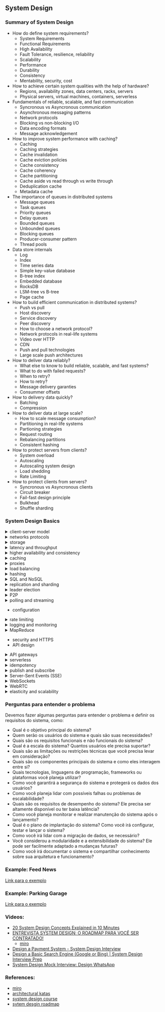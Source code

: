 ## System Design

### Summary of System Design

  - How do define system requirements? 
    - System Requirements
    - Functional Requirements
    - High Availability
    - Fault Tolerance, resilience, reliability
    - Scalability
    - Performance
    - Durability
    - Consistency
    - Mentability, security, cost
  - How to achieve certain system qualities with the help of hardware?
    - Regions, availability zones, data centers, racks, servers
    - Physical servers, virtual machines, containers, serverless
  - Fundamentals of reliable, scalable, and fast communication
    - Syncronous vs Asyncronous communication
    - Asynchronous messaging patterns
    - Network protocols
    - Blocking vs non-blocking I/O
    - Data encoding formats
    - Message acknowledgement
  - How to improve system performance with caching?
    - Caching 
    - Caching strategies
    - Cache invalidation
    - Cache eviction policies
    - Cache consistency
    - Cache coherency
    - Cache partitioning
    - Cache aside vs read through vs write through
    - Deduplication cache
    - Metadata cache
  - The importance of queues in distributed systems
    - Message queues
    - Task queues
    - Priority queues
    - Delay queues
    - Bounded queues
    - Unbounded queues
    - Blocking queues
    - Producer-consumer pattern
    - Thread pools
  - Data store internals
    - Log
    - Index
    - Time series data
    - Simple key-value database
    - B-tree index
    - Embedded database
    - RocksDB
    - LSM-tree vs B-tree
    - Page cache
  - How to build efficient communication in distributed systems?
    - Push vs pull
    - Host discovery
    - Service discovery
    - Peer discovery
    - How to choose a network protocol?
    - Network protocols in real-life systems
    - Video over HTTP
    - CDN
    - Push and pull technologies
    - Large scale push architectures
  - How to deliver data reliably?
    - What else to know to build reliable, scalable, and fast systems?
    - What to do with failed requests?
    - When to retry?
    - How to retry?
    - Message delivery garanties
    - Consummer offsets
  - How to delivery data quickly?
    - Batching
    - Compression
  - How to deliver data at large scale?
    - How to scale message consumption?
    - Partitioning in real-life systems
    - Partioning strategies
    - Request routing
    - Rebalancing partitions
    - Consistent hashing
  - How to protect servers from clients?
    - System overload
    - Autoscaling
    - Autoscaling system design
    - Load shedding
    - Rate Limiting
  - How to protect clients from servers?
    - Syncronous vs Asyncronous clients
    - Circuit breaker
    - Fail-fast design principle
    - Bulkhead
    - Shuffle sharding

### System Design Basics

<details>
  <summary>client-server model</summary>
  
  O modelo cliente-servidor é uma abordagem arquitetônica utilizada em sistemas de rede e aplicativos de computador, onde há uma divisão clara de papéis e responsabilidades entre os componentes chamados "cliente" e "servidor". Esse modelo permite que dispositivos ou programas se comuniquem e trabalhem juntos de maneira eficiente.

  Nesse modelo, o cliente é um dispositivo ou programa que solicita e utiliza os serviços fornecidos por outro dispositivo ou programa chamado servidor. O cliente inicia a comunicação enviando uma solicitação ao servidor, e o servidor responde a essa solicitação fornecendo os serviços ou recursos solicitados. Essa interação é baseada em um protocolo de comunicação, como HTTP (Hypertext Transfer Protocol) para aplicativos da web ou SMTP (Simple Mail Transfer Protocol) para envio de e-mails.
</details>

<details>
  <summary>networks protocols</summary>

  Os protocolos de rede são conjuntos de regras e procedimentos que governam a comunicação entre dispositivos em uma rede. Eles definem como os dispositivos trocam dados, estabelecem conexões, detectam erros, gerenciam endereçamento e realizam outras funções essenciais para a comunicação eficiente na rede. Aqui estão alguns dos protocolos de rede mais comuns:

  1. TCP/IP (Transmission Control Protocol/Internet Protocol): É o conjunto de protocolos mais amplamente utilizado na Internet. O TCP é responsável pelo controle de transmissão confiável dos dados, enquanto o IP é responsável pelo endereçamento e roteamento dos pacotes na rede.

  2. HTTP (Hypertext Transfer Protocol): É um protocolo usado para transferir recursos, como páginas da web, na World Wide Web. Ele permite a comunicação entre clientes e servidores web.

  3. HTTPS (Hypertext Transfer Protocol Secure): É uma extensão do HTTP que adiciona uma camada de segurança usando criptografia. É amplamente usado para acessar sites seguros, como serviços bancários online e compras.

  4. FTP (File Transfer Protocol): É um protocolo usado para transferir arquivos entre um cliente e um servidor em uma rede. Ele permite fazer upload, download e gerenciar arquivos em servidores remotos.

  5. SMTP (Simple Mail Transfer Protocol): É usado para enviar e-mails entre servidores de e-mail. É responsável pela transferência confiável de mensagens de e-mail pela Internet.

  6. POP3 (Post Office Protocol version 3): É um protocolo usado pelos clientes de e-mail para recuperar mensagens de um servidor de e-mail remoto. Ele permite que os usuários façam o download de e-mails para seus dispositivos.

  7. IMAP (Internet Message Access Protocol): É outro protocolo de e-mail que permite que os clientes acessem e gerenciem mensagens de e-mail armazenadas em um servidor remoto. Ao contrário do POP3, o IMAP permite que os usuários visualizem e organizem as mensagens no servidor sem precisar fazer o download delas.

  Esses são apenas alguns exemplos de protocolos de rede. Existem muitos outros protocolos que desempenham funções específicas em diferentes camadas do modelo OSI (Open Systems Interconnection) ou do modelo TCP/IP. Cada protocolo tem seu propósito e características específicas, e sua seleção depende das necessidades e requisitos da rede ou aplicativo em questão.
</details>

<details>
  <summary>storage</summary>

  O armazenamento refere-se ao processo de retenção e organização de dados, informações e arquivos em dispositivos físicos ou sistemas de armazenamento digital. É essencial para preservar e acessar dados de maneira confiável e eficiente. Existem várias formas de armazenamento, incluindo:

  1. Armazenamento local: Envolve o uso de dispositivos de armazenamento físico conectados diretamente a um computador ou servidor. Exemplos comuns incluem discos rígidos (HDDs), unidades de estado sólido (SSDs), unidades de fita e unidades ópticas (como CDs e DVDs). O armazenamento local é rápido e oferece acesso direto aos dados, mas está limitado pela capacidade física do dispositivo.

  2. Armazenamento em rede: Refere-se ao uso de dispositivos de armazenamento conectados a uma rede, como servidores de arquivos ou sistemas de armazenamento em rede (NAS - Network Attached Storage). Isso permite que vários dispositivos acessem e compartilhem os dados armazenados centralmente. É útil para compartilhar arquivos e recursos em ambientes de rede, mas também pode exigir configuração e gerenciamento adicionais.

  3. Armazenamento em nuvem: É um modelo de armazenamento baseado na Internet, onde os dados são armazenados em servidores remotos e acessados por meio da Internet. Provedores de serviços em nuvem, como Amazon Web Services (AWS), Google Cloud Platform (GCP) e Microsoft Azure, oferecem espaço de armazenamento virtualmente ilimitado, permitindo armazenar e acessar dados de qualquer lugar com conexão à Internet. O armazenamento em nuvem é escalável, flexível e geralmente oferece recursos adicionais, como backup automático e compartilhamento de arquivos.

  5. Armazenamento em memória flash: É uma tecnologia de armazenamento digital não volátil que usa chips de memória flash para armazenar dados. É amplamente usado em dispositivos como unidades USB, cartões de memória, SSDs e dispositivos móveis. A memória flash é rápida, resistente a choques e consome menos energia em comparação com as unidades de disco rígido tradicionais.

  Além disso, existem outras formas de armazenamento, como armazenamento em banco de dados, armazenamento em cache e armazenamento em memória RAM, que são otimizados para diferentes tipos de dados e aplicações específicas.

  A escolha do tipo de armazenamento depende dos requisitos individuais, como capacidade, velocidade, confiabilidade, segurança e custo. Frequentemente, uma combinação de diferentes tecnologias de armazenamento é usada para atender às necessidades específicas de um sistema ou organização.
</details>

<details>
  <summary>latency and throughput</summary>

  Latência e taxa de transferência (throughput) são dois conceitos importantes relacionados ao desempenho e eficiência de sistemas de comunicação e armazenamento de dados. Ambos têm um impacto significativo na experiência do usuário e na capacidade de processamento dos sistemas. Vamos entender melhor cada um deles:

  1. Latência: A latência é o tempo decorrido entre o envio de uma solicitação de dados e o recebimento da resposta. É uma medida do atraso que ocorre durante a transmissão ou processamento de informações. A latência é influenciada por vários fatores, como a distância física entre os dispositivos, a velocidade do meio de comunicação utilizado (por exemplo, cabos de fibra ótica ou conexões sem fio), o tempo de processamento necessário nos dispositivos envolvidos e a eficiência dos protocolos de comunicação utilizados. Uma latência menor é desejável, pois implica em tempos de resposta mais rápidos e maior agilidade nos sistemas.

  2. Taxa de transferência (Throughput): A taxa de transferência é a quantidade de dados que pode ser transmitida em um determinado período de tempo. É uma medida da capacidade de processamento ou da largura de banda de um sistema. A taxa de transferência é influenciada por vários fatores, como a largura de banda da rede, a capacidade de processamento dos dispositivos envolvidos, o tipo de meio de comunicação utilizado e a eficiência dos protocolos de comunicação. Uma taxa de transferência mais alta é desejável, pois indica uma maior capacidade de processamento e transmissão de dados.

  É importante observar que a latência e a taxa de transferência são conceitos distintos, embora estejam relacionados. Uma alta taxa de transferência pode ajudar a reduzir o tempo total necessário para transmitir uma grande quantidade de dados, enquanto uma baixa latência pode melhorar a responsividade de uma aplicação ou sistema em tempo real. Ambos os aspectos são relevantes em diferentes contextos e precisam ser considerados ao projetar e avaliar sistemas de comunicação e armazenamento de dados, dependendo dos requisitos específicos e das necessidades do uso pretendido.

</details>

<details>
  <summary>higher availability and consistency</summary>

  Alta disponibilidade e consistência são dois conceitos fundamentais em sistemas distribuídos e serviços online. Ambos visam garantir a confiabilidade e a qualidade dos sistemas em diferentes aspectos. Vamos entender melhor cada um deles:

  1. Alta disponibilidade: A alta disponibilidade refere-se à capacidade de um sistema ou serviço estar continuamente disponível e acessível aos usuários, com um tempo de inatividade mínimo. Isso implica que o sistema esteja funcionando corretamente e que os usuários possam acessá-lo sempre que precisarem. Para alcançar alta disponibilidade, são implementadas medidas como redundância de hardware e software, replicação de dados, balanceamento de carga, sistemas de recuperação de falhas e tolerância a falhas. Essas estratégias garantem que, mesmo se ocorrerem falhas em componentes individuais, o sistema continue operacional e os serviços permaneçam disponíveis para os usuários.

  2. Consistência: A consistência refere-se à propriedade de um sistema de garantir que todos os seus nós ou componentes tenham uma visão coerente e atualizada dos dados. Em sistemas distribuídos, onde várias cópias dos dados são mantidas em diferentes nós, garantir a consistência dos dados é um desafio. A consistência pode ser alcançada através de técnicas de sincronização e controle de concorrência, onde as operações de escrita e leitura são coordenadas para evitar leituras desatualizadas ou inconsistências nos dados. Diferentes modelos de consistência, como consistência forte ou consistência eventual, são adotados com base nos requisitos específicos do sistema e das aplicações.

  É importante destacar que há um trade-off entre alta disponibilidade e consistência. Em muitos casos, manter alta disponibilidade pode resultar em algum grau de inconsistência temporária nos dados, enquanto garantir uma consistência estrita pode levar a períodos de inatividade para sincronização e atualização dos dados. A escolha entre alta disponibilidade e consistência depende dos requisitos e das necessidades do sistema ou serviço em questão. Alguns sistemas podem priorizar a alta disponibilidade em cenários onde a disponibilidade contínua é crítica, enquanto outros podem priorizar a consistência em cenários onde a precisão dos dados é fundamental.
</details>

<details>
  <summary>caching</summary>

  Caching (ou cache) é uma técnica amplamente utilizada em sistemas de computação para melhorar o desempenho e a eficiência ao armazenar dados temporariamente em um local mais rápido e de acesso mais rápido do que a fonte original. O cache é uma memória auxiliar que armazena cópias de dados frequentemente acessados para fornecer acesso rápido a esses dados, reduzindo a necessidade de acessar a fonte original, que pode ser mais lenta.

  Quando um sistema faz uma solicitação por determinados dados, a primeira instância é verificar se esses dados estão disponíveis no cache. Se os dados estiverem no cache, eles são acessados diretamente, evitando a necessidade de recuperá-los da fonte original. Isso resulta em tempos de acesso mais rápidos e uma melhoria geral no desempenho.

  O cache é usado em vários níveis e em diferentes componentes de sistemas de computação. Alguns exemplos comuns incluem:

  1. Cache de hardware: Processadores modernos possuem caches embutidos em diferentes níveis (L1, L2, L3) para armazenar cópias de dados e instruções frequentemente utilizados. Esses caches são projetados para minimizar a latência de acesso à memória principal e acelerar a execução de instruções.

  2. Cache de software: Aplicativos e sistemas operacionais também podem utilizar caches em nível de software para armazenar dados frequentemente acessados. Isso pode incluir o cache de páginas da web em navegadores, cache de banco de dados, cache de arquivos em sistemas de arquivos, entre outros.

  3. Cache de rede: Em redes de computadores, os caches são usados para armazenar cópias de páginas da web, objetos de mídia, arquivos e outros dados frequentemente acessados. Isso é especialmente útil em servidores proxy, servidores de conteúdo em CDN (Content Delivery Network) e outros dispositivos de rede, que podem fornecer respostas mais rápidas aos clientes ao acessar dados armazenados em cache localmente.

  4. Cache de aplicativo: Aplicativos podem implementar caches para armazenar resultados de cálculos computacionalmente intensivos, resultados de consultas de banco de dados ou qualquer dado que possa ser reutilizado posteriormente. Esses caches ajudam a evitar o processamento repetido e a acelerar a resposta do aplicativo.

  Ao implementar caches, é necessário considerar estratégias de gerenciamento, como a substituição de dados no cache (políticas de substituição) e a atualização dos dados em cache para refletir mudanças na fonte original (invalidação ou expiração). O tamanho do cache também precisa ser considerado para equilibrar o espaço de armazenamento disponível e o benefício do cache.

  O caching é uma técnica poderosa para melhorar o desempenho, reduzir a carga em sistemas e otimizar a experiência do usuário, tornando o acesso a dados frequentes mais rápido e eficiente.
</details>

<details>
  <summary>proxies</summary>

  Proxies (ou servidores proxy) são intermediários entre os clientes e os servidores de destino em uma rede. Eles atuam como uma camada intermediária que recebe as solicitações dos clientes e encaminha essas solicitações aos servidores de destino, agindo em nome dos clientes. Os proxies podem desempenhar várias funções e oferecer diferentes benefícios. Vamos explorar algumas delas:

  1. Anonimato e privacidade: Um proxy pode ocultar o endereço IP do cliente, substituindo-o pelo seu próprio endereço IP. Isso proporciona anonimato e privacidade ao navegar na Internet, pois os servidores de destino não têm conhecimento direto do endereço IP do cliente original.

  2. Cache e aceleração de conteúdo: Os proxies podem armazenar em cache as respostas de servidores de destino para solicitações comuns. Quando um cliente faz uma solicitação semelhante, o proxy pode fornecer a resposta armazenada em cache em vez de encaminhar a solicitação ao servidor de destino novamente. Isso reduz o tempo de resposta e economiza largura de banda.

  3. Filtragem de conteúdo: Proxies podem ser usados para filtrar e bloquear certos tipos de conteúdo indesejado, como sites maliciosos, spam, anúncios ou conteúdo inapropriado. Isso é útil em ambientes corporativos ou em redes públicas para proteger os usuários contra ameaças e garantir o cumprimento de políticas de uso aceitável.

  4. Balanceamento de carga: Proxies também podem ser usados para distribuir o tráfego de entrada entre vários servidores de destino, distribuindo a carga de trabalho de forma mais equilibrada. Isso melhora o desempenho e a disponibilidade, evitando sobrecarga de servidores individuais.

  5. Controle de acesso: Os proxies podem ser configurados para controlar o acesso a recursos específicos, permitindo ou negando solicitações com base em regras de segurança ou políticas de acesso. Isso ajuda a reforçar a segurança da rede e proteger os recursos contra acessos não autorizados.

  Existem diferentes tipos de proxies, como proxies HTTP, proxies SOCKS, proxies reversos e proxies transparentes, cada um com suas características específicas e casos de uso. Os proxies podem ser implementados em hardware dedicado ou como software em sistemas ou dispositivos específicos.

  É importante mencionar que o uso de proxies também pode apresentar desvantagens, como a possível introdução de um ponto único de falha, impacto na latência das comunicações devido à introdução de um nó intermediário e a necessidade de configurar corretamente as políticas e regras de proxy para evitar problemas de acesso ou desempenho.

  Em resumo, os proxies desempenham um papel importante na rede, fornecendo funcionalidades adicionais, como anonimato, cache, filtragem, balanceamento de carga e controle de acesso. Eles são ferramentas versáteis que podem melhorar a segurança, desempenho e eficiência da comunicação entre clientes e servidores em uma rede.
</details>

<details>
  <summary>load balancing</summary>

  Load balancing é o processo de distribuir eficientemente o tráfego de rede de entrada em um grupo de servidores de back-end, também conhecido como um pool ou farm de servidores¹. Isso é feito para garantir que nenhum servidor fique sobrecarregado, o que poderia prejudicar o desempenho. Se um único servidor falhar, o balanceador de carga redireciona o tráfego para os servidores restantes que estão online. Quando um novo servidor é adicionado ao grupo de servidores, o balanceador de carga automaticamente começa a enviar solicitações para ele.

  Existem diferentes algoritmos de balanceamento de carga que fornecem diferentes benefícios; a escolha do método de balanceamento de carga depende das suas necessidades. Alguns exemplos incluem Round Robin, Least Connections, Least Time, Hash e IP Hash.

  O balanceamento de carga é importante porque ajuda a reduzir o tempo de inatividade, aumentar a escalabilidade e a redundância, fornecer flexibilidade e melhorar a eficiência. É comumente usado em sites com alto tráfego, servidores DNS, bancos de dados e sites FTP. Isso garante que as solicitações do usuário sejam processadas rapidamente e com precisão².
</details>

<details>
  <summary>hashing</summary>

  - Hashing é um processo utilizado para mapear dados de tamanho variável para um valor fixo, geralmente uma sequência de caracteres de tamanho fixo. O resultado desse processo é chamado de "hash" ou "valor de hash". O objetivo do hashing é gerar um resumo único e representativo dos dados de entrada, de forma eficiente e determinística.

  - Principais características e usos do hashing:

  1. Unicidade: Um bom algoritmo de hash deve minimizar a probabilidade de colisões, ou seja, de gerar o mesmo valor de hash para diferentes conjuntos de dados. Embora seja possível que dois conjuntos de dados diferentes gerem o mesmo valor de hash (colisão), algoritmos de hash comumente utilizados possuem uma baixa taxa de colisões.

  2. Integridade: O valor de hash é usado para verificar se os dados foram alterados ou corrompidos. Qualquer modificação nos dados de entrada resultará em um valor de hash completamente diferente. Isso torna o hashing útil para detectar alterações acidentais ou maliciosas nos dados.

  3. Eficiência: Algoritmos de hash são projetados para serem rápidos e eficientes, permitindo o processamento rápido dos dados e o cálculo do valor de hash. Mesmo para grandes volumes de dados, o tempo necessário para calcular o valor de hash é geralmente muito pequeno.

  4. Criptografia: Algoritmos de hash criptográficos, como SHA-256 (Secure Hash Algorithm 256 bits), são usados para garantir a segurança e a confidencialidade dos dados. Esses algoritmos são amplamente utilizados em aplicações como autenticação de senhas, assinatura digital e verificação de integridade de arquivos.

  5. Indexação e pesquisa: O hashing também é usado em estruturas de dados como tabelas de dispersão (hash tables), que permitem uma pesquisa eficiente de elementos com base em suas chaves. Os valores de hash são usados para mapear as chaves para posições de armazenamento, acelerando o processo de busca.

  - Alguns exemplos de algoritmos de hashing amplamente utilizados são MD5 (Message Digest Algorithm 5), SHA-1 (Secure Hash Algorithm 1), SHA-256, SHA-3 e HMAC (Hash-based Message Authentication Code). Cada um desses algoritmos tem suas próprias características e níveis de segurança, sendo selecionados de acordo com as necessidades específicas de cada aplicação.

  - É importante notar que, embora os algoritmos de hash sejam úteis em várias aplicações, eles não são reversíveis. Isso significa que, uma vez que os dados são convertidos em um valor de hash, não é possível recuperar os dados originais a partir do valor de hash. Portanto, os algoritmos de hash são usados principalmente para verificação, resumo e pesquisa eficiente, mas não para fins de criptografia ou armazenamento seguro de dados.
</details>

<details>
  <summary>SQL and NoSQL</summary>

  - SQL (Structured Query Language) e NoSQL (Not Only SQL) são dois tipos diferentes de bancos de dados, cada um com suas características, modelos de armazenamento e casos de uso distintos. Vamos entender melhor cada um deles:

  - SQL:
    - SQL é uma linguagem de consulta estruturada amplamente utilizada para gerenciar bancos de dados relacionais. Os bancos de dados SQL são baseados no modelo relacional, que organiza os dados em tabelas com linhas e colunas. Alguns exemplos de bancos de dados SQL populares são MySQL, PostgreSQL, Oracle, SQL Server e SQLite.

    - Características do SQL:

      - Esquema rígido: Os bancos de dados SQL têm um esquema rígido, o que significa que a estrutura das tabelas, os tipos de dados e as relações entre elas são definidos antecipadamente. Qualquer alteração na estrutura requer modificações no esquema.

      - ACID: Os bancos de dados SQL seguem as propriedades ACID (Atomicidade, Consistência, Isolamento e Durabilidade) para garantir a integridade e a consistência dos dados. Isso significa que as transações são tratadas de forma segura e confiável.

      - Consultas poderosas: Com a linguagem SQL, é possível realizar consultas complexas e avançadas para recuperar, manipular e combinar dados de várias tabelas. As consultas SQL oferecem recursos como junções, agregações, ordenações e filtragens.

      - Escalabilidade vertical: Os bancos de dados SQL tendem a escalar verticalmente, o que significa aumentar a capacidade de hardware de uma única máquina para lidar com mais carga. Isso geralmente envolve o upgrade do hardware existente.

  - NoSQL:
    - NoSQL é uma categoria de bancos de dados que oferece uma alternativa ao modelo relacional tradicional. Ao contrário dos bancos de dados SQL, os bancos de dados NoSQL não seguem um esquema fixo e oferecem modelos de armazenamento flexíveis. Eles são projetados para atender a requisitos específicos de escalabilidade, desempenho e flexibilidade. Alguns exemplos de bancos de dados NoSQL são MongoDB, Cassandra, Redis e Couchbase.

    - Características do NoSQL:

      - Esquema flexível: Os bancos de dados NoSQL permitem a adição de novos campos ou estruturas sem a necessidade de modificar um esquema rígido. Isso oferece flexibilidade para trabalhar com dados não estruturados ou semiestruturados.

      - Escalabilidade horizontal: Os bancos de dados NoSQL são projetados para escalar horizontalmente, adicionando mais nós ou servidores para distribuir a carga de trabalho. Isso permite lidar com grandes volumes de dados e aumentar a capacidade de armazenamento e processamento conforme necessário.

      - Desempenho: Os bancos de dados NoSQL são otimizados para obter alto desempenho em cargas de trabalho específicas, como leitura e gravação intensivas ou processamento em tempo real. Eles geralmente oferecem baixa latência e alta capacidade de resposta.

      - Modelos de dados variados: Os bancos de dados NoSQL oferecem diferentes modelos de armazenamento, como chave-valor, documento, coluna larga (wide column) e grafos. Cada modelo é adequado para diferentes tipos de dados e casos de uso específicos.

  - Os bancos de dados SQL e NoSQL têm seus prós e contras, e a escolha entre eles depende dos requisitos e das características do projeto em questão. Em geral, os bancos de dados SQL são amplamente utilizados em aplicativos que exigem integridade de dados, consultas complexas e transações ACID, enquanto os bancos de dados NoSQL são mais adequados para cenários que requerem escalabilidade, flexibilidade de esquema e desempenho em larga escala.
</details>
  
<details>
  <summary>replication and sharding</summary>

  Replicação e sharding são duas estratégias comumente usadas em sistemas distribuídos para melhorar o desempenho, escalabilidade e disponibilidade.

  - Replicação:

  - A replicação envolve criar e manter cópias idênticas dos dados em vários nós do sistema distribuído. Cada cópia, ou réplica, contém os mesmos dados, permitindo que o sistema atenda a solicitações de leitura de forma mais eficiente e ofereça maior tolerância a falhas. Alguns pontos importantes sobre replicação são:

  1. Redundância e disponibilidade: Com réplicas dos dados distribuídas em diferentes nós, o sistema pode continuar a operar mesmo se um ou mais nós falharem. Se um nó ficar inativo, as solicitações podem ser redirecionadas para uma réplica ativa, mantendo a disponibilidade do sistema.

  2. Melhor desempenho de leitura: Com réplicas distribuídas, as solicitações de leitura podem ser processadas em paralelo por nós diferentes. Isso aumenta a capacidade de resposta do sistema e melhora o desempenho em termos de leitura de dados.

  3. Consistência dos dados: Garantir a consistência dos dados em todas as réplicas é um desafio na replicação. Existem diferentes níveis de consistência, como consistência forte e consistência eventual, que determinam a sincronização e atualização das réplicas.

  - Sharding:

  - O sharding envolve dividir horizontalmente os dados em várias partes, chamadas de shards, e distribuí-las em diferentes nós do sistema distribuído. Cada nó é responsável por um subconjunto dos dados, permitindo uma distribuição de carga equilibrada e melhor desempenho de escrita. Alguns pontos importantes sobre sharding são:

  1. Escalabilidade: O sharding permite que o sistema distribuído lide com grandes volumes de dados e altas taxas de transações. Ao dividir os dados em shards, o sistema pode distribuir a carga entre os nós e evitar gargalos de desempenho.

  2. Distribuição de dados: Cada shard contém um subconjunto dos dados, permitindo que diferentes nós processem solicitações de forma independente. Isso possibilita uma paralelização eficiente das operações e um melhor desempenho em termos de escrita e consulta.

  3. Complexidade do gerenciamento: O sharding aumenta a complexidade do gerenciamento de dados, pois é necessário garantir a consistência e integridade dos dados distribuídos em diferentes shards. O roteamento de solicitações e a coordenação entre os nós também são desafios no sharding.

  4. Rebalanceamento: À medida que o sistema cresce ou a distribuição de dados muda, pode ser necessário reequilibrar os shards, movendo os dados entre os nós. O rebalanceamento é uma tarefa desafiadora, pois requer planejamento e coordenação cuidadosos para garantir que os dados sejam movidos sem afetar a disponibilidade ou a consistência do sistema.

  - Tanto a replicação quanto o sharding são estratégias valiosas em sistemas distribuídos, e muitas vezes são usadas em conjunto para obter os benefícios de alta disponibilidade, escalabilidade e desempenho. A escolha entre replicação, sharding ou uma combinação de ambos depende das características
</details>

<details>
  <summary>leader election</summary>

  - Leader election (eleição de líder) é um processo utilizado em sistemas distribuídos para selecionar um único nó (ou processo) entre vários para atuar como líder ou coordenador. O líder é responsável por tomar decisões e coordenar as atividades dos demais nós no sistema distribuído.

  - A eleição de líder é necessária em sistemas distribuídos para garantir a consistência e a coerência das operações. Quando o líder atual falha ou é desconectado do sistema, um novo líder precisa ser eleito para assumir suas responsabilidades. Esse processo de eleição ocorre de forma automática entre os nós remanescentes e é crucial para manter a continuidade do sistema.

  - Existem várias abordagens e algoritmos para realizar a eleição de líder. Alguns dos algoritmos populares incluem:

  1. Algoritmo do Bully: Neste algoritmo, cada nó tem um identificador único e o nó com o maior identificador assume o papel de líder. Quando um nó descobre que o líder atual está inativo, ele convoca uma eleição enviando mensagens para os outros nós com identificadores mais altos. Se nenhum nó responder, ele se declara líder. Caso contrário, o nó com o identificador mais alto assume a liderança.

  2. Algoritmo do Anel: Neste algoritmo, os nós são organizados em uma topologia em anel. Cada nó possui um identificador único e o processo de eleição ocorre no sentido horário ou anti-horário ao longo do anel. Quando um nó detecta a falha do líder atual, ele envia uma mensagem para o próximo nó no anel. A mensagem de eleição é passada pelos nós até chegar a um nó com o identificador mais alto, que se torna o novo líder.

  3. Algoritmo do Wave: Neste algoritmo, cada nó tem um identificador único e é atribuído um número sequencial chamado "onda" para cada eleição. Quando um nó inicia uma eleição, ele envia mensagens para todos os outros nós com um número de onda mais alto. Os nós que recebem a mensagem de eleição escolhem o identificador mais alto entre si e continuam propagando a mensagem para os outros nós. O nó com o identificador mais alto se torna o novo líder.

  - Esses são apenas alguns exemplos de algoritmos de eleição de líder. Cada algoritmo tem suas características e requisitos específicos, e a escolha depende do contexto e das necessidades do sistema distribuído em questão.

  - A eleição de líder é um mecanismo fundamental para garantir a continuidade das operações em sistemas distribuídos, permitindo que um novo líder seja selecionado automaticamente quando o líder atual não estiver mais disponível.

</details>

<details>
  <summary>P2P</summary>

  - P2P (Peer-to-Peer) refere-se a uma arquitetura de rede descentralizada na qual os computadores individuais, chamados de pares ou nós, se comunicam diretamente entre si sem a necessidade de um servidor centralizado. Nesse modelo, todos os nós têm capacidades semelhantes e podem atuar tanto como clientes quanto como servidores, compartilhando recursos e serviços uns com os outros.

  - Aqui estão algumas características e exemplos de aplicativos que utilizam a arquitetura P2P:

    - Descentralização: No modelo P2P, não há um ponto central de controle ou autoridade. Cada nó é igualmente responsável pela execução e gerenciamento da rede, permitindo que os recursos sejam compartilhados de maneira distribuída.

    - Compartilhamento de arquivos: O compartilhamento de arquivos é um caso de uso popular para redes P2P. Exemplos incluem aplicativos como BitTorrent, em que os usuários compartilham e baixam arquivos diretamente entre si, sem depender de um servidor central para armazenar os arquivos.

    - Comunicação e colaboração: Aplicativos de mensagens instantâneas, como o Skype e o Bitmessage, utilizam a arquitetura P2P para permitir a comunicação direta entre os usuários, sem depender de servidores intermediários. Isso permite que as mensagens sejam transmitidas de forma mais eficiente e segura.

    - Redes sociais descentralizadas: Alguns projetos exploram a ideia de redes sociais baseadas em P2P, onde os usuários têm controle total sobre seus dados e podem se conectar diretamente com outros usuários sem depender de uma plataforma centralizada.

    - Computação distribuída: A arquitetura P2P também pode ser usada para distribuir tarefas de computação em uma rede de nós. Isso permite que a capacidade de processamento seja compartilhada entre os participantes, resultando em maior escalabilidade e capacidade de processamento.

    - Blockchain: A tecnologia blockchain, usada em criptomoedas como o Bitcoin, é baseada em uma arquitetura P2P. Ela permite que os nós participantes da rede colaborem para validar e registrar transações, garantindo a segurança e a integridade do sistema.

  - A arquitetura P2P oferece vantagens como escalabilidade, resistência a falhas e independência de um ponto central de controle. No entanto, também apresenta desafios, como gerenciamento de recursos, segurança e coordenação entre os nós. Cada aplicativo P2P pode implementar diferentes mecanismos de comunicação e protocolos, dependendo dos requisitos específicos do sistema.

</details>
  
<details>
  <summary>polling and streaming</summary>

  - Polling e streaming são duas abordagens diferentes para comunicação de dados em tempo real. Vamos entender cada uma delas:

  - Polling (consulta):
    - No modelo de polling, o cliente faz repetidas solicitações ao servidor para verificar se há novos dados disponíveis. O cliente envia solicitações em intervalos regulares para verificar se houve atualizações ou novas informações. O servidor responde a cada solicitação, independentemente de haver ou não novos dados. Se não houver atualizações, o servidor pode enviar uma resposta vazia. O cliente, então, inicia uma nova solicitação em um intervalo pré-definido.

    - O polling pode ser realizado de duas maneiras principais:

      - Polling regular: O cliente faz solicitações em intervalos fixos, independentemente de haver ou não novos dados disponíveis. Isso pode resultar em uma sobrecarga desnecessária no servidor se não houver atualizações frequentes.

      - Long polling: Nesse caso, o cliente faz uma solicitação ao servidor e mantém essa solicitação aberta por um período mais longo. O servidor retém a solicitação até que haja dados disponíveis para enviar ou até que o tempo limite seja atingido. Isso ajuda a reduzir a sobrecarga do polling regular, pois a resposta do servidor é enviada apenas quando há novos dados disponíveis ou quando o tempo limite é alcançado.

  - Streaming (fluxo):
    - No streaming, os dados são transmitidos continuamente do servidor para o cliente em tempo real. Diferentemente do polling, o cliente não precisa fazer repetidas solicitações para receber atualizações. Em vez disso, o servidor estabelece uma conexão persistente com o cliente e envia dados assim que eles estão disponíveis. O cliente recebe os dados em tempo real, conforme são transmitidos.

    - Existem diferentes protocolos e tecnologias que suportam streaming, como o WebSocket, Server-Sent Events (SSE) e WebRTC. Essas tecnologias permitem uma comunicação bidirecional e contínua entre o cliente e o servidor, facilitando a transmissão de dados em tempo real.

  - Em resumo, enquanto o polling envolve o cliente fazendo repetidas solicitações para verificar atualizações, o streaming permite que o servidor envie dados continuamente para o cliente sem a necessidade de polling constante. O streaming é mais eficiente e adequado para cenários em que os dados precisam ser transmitidos em tempo real, como streaming de mídia, chat em tempo real, monitoramento de sensores, entre outros.
</details>

- configuration

<details>
  <summary>rate limiting</summary>

  - Rate limiting (limitação de taxa) é uma técnica usada para controlar e limitar a taxa de solicitações ou acessos a um sistema, serviço ou API. É uma estratégia de gerenciamento de tráfego que impõe restrições na frequência com que uma determinada ação pode ser executada por um cliente ou usuário.

  - A implementação do rate limiting geralmente envolve definir limites em termos de número de solicitações por unidade de tempo (por exemplo, X solicitações por segundo ou Y solicitações por minuto). Quando um cliente ou usuário ultrapassa esse limite, o sistema responde com um código de status apropriado (como 429 Too Many Requests) e nega temporariamente ou restringe o acesso adicional por um período de tempo determinado.

  - Existem várias razões para implementar o rate limiting em um sistema:

  1. Proteção contra abuso: O rate limiting ajuda a prevenir abusos e ataques, limitando a frequência com que um cliente ou usuário pode acessar recursos ou realizar solicitações. Isso evita sobrecargas no sistema e protege contra ataques de negação de serviço (DoS) ou ataques de força bruta.

  2. Garantia de desempenho e estabilidade: Ao limitar o número de solicitações em um determinado período de tempo, o rate limiting ajuda a evitar a sobrecarga do sistema e a garantir que ele permaneça estável e responsivo. Isso é especialmente importante em sistemas com recursos limitados ou em momentos de pico de tráfego.

  3. Equilíbrio da carga: Ao impor limites na taxa de solicitações, o rate limiting permite distribuir a carga de forma equilibrada entre os usuários ou clientes. Isso evita que alguns usuários monopolizem os recursos e garante uma experiência justa para todos os usuários do sistema.

  4. Cumprimento de políticas de uso: O rate limiting pode ser usado para fazer cumprir políticas de uso, como limites de acesso por assinatura, planos de pagamento ou restrições de uso gratuito. Ele garante que os usuários estejam aderindo aos termos e condições estabelecidos e impede o uso excessivo ou não autorizado dos recursos.

  5. Controle de custos: Em sistemas baseados em nuvem ou que envolvem custos de infraestrutura, o rate limiting pode ser usado para controlar e limitar o consumo de recursos, ajudando a evitar faturas inesperadas ou excessivas.

  - A implementação do rate limiting pode variar dependendo do sistema ou serviço em questão. Pode envolver o uso de cabeçalhos HTTP, tokens de autenticação, contadores de solicitações ou outras técnicas de controle de acesso. A configuração adequada dos limites de taxa depende das necessidades e capacidades do sistema, equilibrando a segurança, desempenho e experiência do usuário.

</details>

<details>
  <summary>logging and monitoring</summary>

  - Logging e monitoramento são duas práticas essenciais no desenvolvimento e operação de sistemas e aplicações. Ambas desempenham papéis importantes na coleta, análise e visualização de informações sobre o desempenho, comportamento e eventos ocorridos em um ambiente de software. Vamos entender cada uma delas:

  - Logging (Registro de Eventos):
    - O logging envolve a captura e o armazenamento de eventos e informações relevantes durante a execução de um sistema. É uma prática que permite registrar mensagens, erros, avisos, exceções e outros eventos importantes que ocorrem em um aplicativo ou infraestrutura. Os logs são geralmente gravados em arquivos ou enviados para um sistema de registro centralizado.
  
    - Alguns benefícios do logging incluem:

      - Troubleshooting e diagnóstico: Os logs são úteis para identificar problemas e investigar falhas em um sistema. Eles fornecem pistas sobre o comportamento do sistema e podem ajudar a encontrar a causa raiz de um problema.

      - Monitoramento contínuo: Ao analisar os logs, é possível monitorar o desempenho do sistema, identificar padrões, anomalias e tendências ao longo do tempo. Isso auxilia na detecção precoce de problemas e na tomada de ações preventivas.

      - Auditoria e conformidade: Os logs podem servir como registros de atividades para fins de auditoria e conformidade com regulamentações. Eles registram eventos relevantes, como ações de usuários, transações, acesso a dados sensíveis, entre outros.

      - Análise e tomada de decisões: Os logs podem ser analisados para extrair insights valiosos sobre o comportamento do sistema, uso de recursos, padrões de uso e outras métricas. Essas informações auxiliam na tomada de decisões informadas para melhorar a eficiência e a escalabilidade do sistema.

  - Monitoramento:
    - O monitoramento refere-se à coleta, processamento e análise de dados em tempo real para acompanhar o desempenho, a disponibilidade e a integridade de um sistema. Ele fornece informações em tempo real sobre a saúde e o status de um sistema, permitindo a detecção e a resolução rápida de problemas.
  
    - Algumas características do monitoramento incluem:

      - Coleta de métricas: O monitoramento envolve a coleta de métricas e estatísticas relevantes, como uso de CPU, memória, latência, tempo de resposta, número de requisições, entre outros. Essas métricas são coletadas em intervalos regulares e podem ser visualizadas em tempo real.

      - Alertas e notificações: Com base nas métricas coletadas, é possível configurar alertas e notificações para acionar ações quando determinadas condições forem atendidas. Isso permite uma resposta rápida a eventos indesejados ou problemas que podem afetar a disponibilidade ou o desempenho do sistema.

      - Visualização e análise: As métricas coletadas são geralmente apresentadas em dashboards ou painéis, permitindo uma visualização clara do estado do sistema. Isso ajuda a identificar padrões, anomalias e tendências, facilitando a tomada de decisões informadas.

      - Monitoramento de logs: Além das métricas, o monitoramento pode incluir a análise em tempo real dos logs gerados pelo sistema. Isso permite uma visão mais
</details>

<details>
  <summary>MapReduce</summary>

  - MapReduce é um modelo de programação e uma estrutura de processamento de dados usado para processar grandes volumes de dados de forma paralela e distribuída em um ambiente de cluster. Foi popularizado pelo Google e se tornou uma técnica amplamente utilizada para processamento de dados em larga escala.

  - O modelo MapReduce consiste em duas etapas principais: a etapa de mapeamento (map) e a etapa de redução (reduce).

  1. Etapa de mapeamento (Map):
     - Nesta etapa, os dados de entrada são divididos em partes menores e independentes, chamadas de "splits".
      
      - Cada split é processado por uma função de mapeamento, que transforma os dados em pares chave-valor intermediários.
    
      - A função de mapeamento é especificada pelo programador e pode ser aplicada a cada split de forma paralela em diferentes nós do cluster.
  
  2. Etapa de redução (Reduce):
     - Nesta etapa, os pares chave-valor intermediários são agrupados com base na chave comum.
      - Cada grupo de pares com a mesma chave é processado por uma função de redução, que combina e resume os valores relacionados a essa chave.
  
      - A função de redução também é especificada pelo programador e pode ser aplicada em paralelo para diferentes grupos de chaves em diferentes nós do cluster.
  
      - O modelo MapReduce fornece uma abstração poderosa para lidar com tarefas de processamento de dados complexas em um ambiente distribuído. Ele oferece as seguintes vantagens:
   
  - Escalabilidade: O modelo MapReduce pode lidar com grandes volumes de dados distribuídos em um cluster de computadores, permitindo o processamento paralelo e distribuído.
  
  - Tolerância a falhas: Como os dados são processados em várias etapas e em diferentes nós do cluster, o modelo MapReduce oferece resiliência a falhas de nós individuais.
  
  - Programação simplificada: Os programadores podem se concentrar nas funções de mapeamento e redução, sem se preocupar com detalhes de concorrência, particionamento de dados ou comunicação entre os nós do cluster.
  
  - Reutilização: O modelo MapReduce é flexível e pode ser aplicado a uma ampla variedade de problemas de processamento de dados, facilitando a reutilização de código e o desenvolvimento rápido de soluções.
     
  - O Hadoop é uma implementação popular e de código aberto do modelo MapReduce, fornecendo uma estrutura para processamento distribuído de dados em clusters. Além do Hadoop, existem outras ferramentas e frameworks que suportam o modelo MapReduce, como o Apache Spark e o Apache Flink, que oferecem recursos avançados e melhor desempenho em comparação com o Hadoop.

  - Alguns exemplos de utilização:
    1. Análise de logs: O processamento de logs de servidores ou aplicativos em grande escala é um caso comum para o uso do MapReduce. Os logs podem ser divididos em splits, onde o mapeamento pode extrair informações relevantes, como contagem de acessos, erros ou padrões específicos. A redução pode ser usada para agrupar e resumir os dados, fornecendo insights valiosos sobre o desempenho do sistema ou a detecção de problemas.

    2. Indexação de documentos: Ao indexar grandes volumes de documentos, como páginas da web, o MapReduce pode ser usado para extrair palavras-chave, criar um índice invertido e gerar metadados úteis. O mapeamento pode processar cada documento separadamente, enquanto a redução pode agrupar os dados relevantes e gerar um índice eficiente para pesquisa.

    3. Análise de dados financeiros: O processamento de dados financeiros em grande escala, como transações de ações, pode se beneficiar do MapReduce. O mapeamento pode ser usado para filtrar e categorizar as transações com base em critérios específicos, enquanto a redução pode calcular estatísticas, como média, soma ou desvio padrão, para análise posterior.

    4. Processamento de dados de sensores: Em ambientes de Internet das Coisas (IoT), onde há uma grande quantidade de dados gerados por sensores, o MapReduce pode ser usado para processar e analisar esses dados. O mapeamento pode realizar tarefas como filtragem, normalização e agregação de dados dos sensores, enquanto a redução pode ser usada para obter insights sobre tendências, padrões ou detecção de anomalias.

    5. Processamento de grandes conjuntos de dados: Em geral, o MapReduce é útil para processar grandes conjuntos de dados em paralelo. Isso pode incluir tarefas como classificação, ordenação, agrupamento, cálculos estatísticos, processamento de imagens ou processamento de linguagem natural. O modelo MapReduce permite dividir o processamento em várias partes independentes, facilitando o processamento distribuído e paralelo em um cluster de computadores.

    - Esses são apenas alguns exemplos de utilização do modelo MapReduce. A flexibilidade e escalabilidade do modelo permitem sua aplicação em uma ampla variedade de domínios e problemas de processamento de dados em larga escala.
</details>

- security and HTTPS
- API design

<details>
  <summary>API gateways</summary>

  - API gateways (portões de acesso de API) são componentes de infraestrutura que atuam como pontos de entrada para as APIs (Interfaces de Programação de Aplicativos). Eles desempenham um papel fundamental no gerenciamento, segurança e otimização do tráfego de uma API, atuando como intermediários entre os clientes e os serviços subjacentes.

  - Aqui estão algumas funcionalidades e benefícios dos API gateways:

  1. Gerenciamento de tráfego: Os API gateways atuam como um ponto centralizado de controle para o tráfego de uma API. Eles direcionam as solicitações dos clientes para os serviços correspondentes, garantindo que as solicitações sejam roteadas corretamente e distribuídas de forma equilibrada entre os serviços disponíveis.

  2. Segurança: Os API gateways fornecem camadas de segurança para proteger as APIs contra ameaças e ataques maliciosos. Eles podem autenticar e autorizar as solicitações dos clientes, aplicar políticas de segurança, como controle de acesso baseado em função (RBAC) e limitação de taxa, e criptografar o tráfego entre os clientes e os serviços.

  3. Transformação de dados: Os API gateways podem realizar transformações nos dados das solicitações e respostas da API. Isso inclui conversões de formatos, agregação de dados de diferentes fontes, enriquecimento de dados e validações. Essas transformações permitem que os clientes e os serviços se comuniquem de maneira eficiente e compatível.

  4. Cache: Os API gateways podem implementar camadas de cache para melhorar o desempenho e reduzir a carga nos serviços subjacentes. Eles podem armazenar em cache as respostas das solicitações para reutilização posterior, evitando que as mesmas solicitações sejam processadas repetidamente pelos serviços.

  5. Monitoramento e análise: Os API gateways podem coletar métricas e registros detalhados sobre o tráfego da API, fornecendo informações valiosas sobre o desempenho, utilização e comportamento dos clientes. Isso permite monitorar a saúde da API, detectar problemas, identificar gargalos de desempenho e tomar decisões informadas de otimização.

  6. Versionamento e controle: Os API gateways facilitam o gerenciamento de versões das APIs. Eles permitem que diferentes versões das APIs coexistam e sejam acessadas por clientes específicos. Isso ajuda a garantir a compatibilidade com versões anteriores e a introdução suave de alterações nas APIs.

  7. Integração de serviços: Os API gateways podem simplificar a integração de serviços diferentes, permitindo que sejam expostos por uma única interface unificada. Isso reduz a complexidade para os clientes, pois eles podem acessar diferentes serviços por meio de uma única API.

  - Em resumo, os API gateways são componentes essenciais para o gerenciamento, segurança e otimização de APIs. Eles fornecem recursos como gerenciamento de tráfego, segurança, transformação de dados, cache, monitoramento e análise, versionamento e controle, e integração de serviços. Essas funcionalidades ajudam a simplificar o desenvolvimento, melhorar a segurança, otimizar o desempenho e facilitar a integração de sistemas complex

  - https://www.redhat.com/en/topics/api/what-does-an-api-gateway-do
  
</details>
<details>
  <summary>serverless</summary>
  
  - Serverless computing (computação sem servidor) é um modelo de computação em nuvem em que os desenvolvedores podem escrever e executar código sem a necessidade de gerenciar a infraestrutura subjacente. Nesse modelo, o provedor de serviços em nuvem é responsável por provisionar, dimensionar e gerenciar automaticamente os recursos necessários para executar o código.

  - Em um ambiente serverless, os desenvolvedores se concentram na escrita do código da aplicação em vez de lidar com a configuração e manutenção dos servidores. Eles criam funções individuais (também chamadas de funções serverless ou funções como serviço) que são acionadas por eventos específicos, como uma solicitação HTTP, uma atualização em um banco de dados ou um arquivo sendo enviado para um armazenamento em nuvem.

  - Aqui estão algumas características e benefícios do modelo serverless:

  1. Escalabilidade automática: O provedor de serviços em nuvem dimensiona automaticamente a infraestrutura para atender à demanda. As funções serverless são escaladas horizontalmente, o que significa que várias instâncias da função podem ser executadas simultaneamente para lidar com cargas de trabalho mais pesadas.

  2. Pagamento por uso: O modelo serverless permite que os desenvolvedores paguem apenas pelos recursos consumidos durante a execução de suas funções. Os provedores de serviços em nuvem geralmente oferecem uma estrutura de preços baseada no tempo de execução e nos recursos consumidos, em vez de um modelo de pagamento por servidor ou capacidade fixa.

  3. Gerenciamento simplificado: Com o modelo serverless, os desenvolvedores podem se concentrar apenas na lógica do código e não precisam se preocupar com a administração de servidores, patches de segurança, escalabilidade manual, etc. O provedor de serviços em nuvem cuida de todas essas tarefas operacionais.

  4. Tempo de resposta rápido: As funções serverless são projetadas para serem executadas rapidamente em resposta a eventos. Isso permite um tempo de resposta mais rápido em comparação com o modelo tradicional de provisionamento de servidores.

  5. Maior produtividade: Com a infraestrutura gerenciada pelo provedor de serviços em nuvem, os desenvolvedores podem se concentrar mais na lógica do aplicativo e na entrega de valor aos usuários finais. Isso aumenta a produtividade e acelera o processo de desenvolvimento.

  - Em resumo, o modelo serverless permite que os desenvolvedores se concentrem na lógica do código, enquanto a infraestrutura é gerenciada automaticamente pelo provedor de serviços em nuvem. Isso oferece escalabilidade, pagamento por uso, gerenciamento simplificado e maior produtividade.
  
  - O modelo serverless pode ser utilizado em uma variedade de casos de uso, incluindo:

  1. Aplicações web: O serverless é adequado para o desenvolvimento de aplicações web que possuem demanda variável e podem enfrentar picos de tráfego. Ele permite que as aplicações sejam dimensionadas automaticamente para lidar com o aumento de usuários e solicitações, sem a necessidade de gerenciar manualmente a infraestrutura.

  2. Processamento de eventos em tempo real: O serverless é eficaz para lidar com eventos em tempo real, como processamento de streams de dados, análise de logs, processamento de eventos de IoT (Internet das Coisas) e notificações em tempo real. As funções serverless podem ser acionadas por esses eventos e executar as ações necessárias de forma rápida e escalável.

  3. APIs e serviços back-end: O modelo serverless é frequentemente usado para desenvolver APIs e serviços back-end, onde as funções serverless podem ser acionadas por solicitações HTTP. Isso permite criar facilmente serviços de API escaláveis, sem a necessidade de gerenciar servidores ou preocupar-se com a infraestrutura subjacente.

  4. Tarefas agendadas: O serverless também pode ser aplicado em tarefas agendadas, como processamento em lotes, geração de relatórios programados, atualização de caches e outras tarefas recorrentes. As funções serverless podem ser programadas para serem executadas em intervalos específicos ou em determinados momentos, automatizando essas tarefas sem a necessidade de manter servidores em execução o tempo todo.

  5. Processamento de imagens e vídeos: O serverless é útil para processamento de mídia, como redimensionamento de imagens, transcodificação de vídeos, reconhecimento de imagens e processamento de vídeo em tempo real. As funções serverless podem ser acionadas por eventos de upload de arquivos e realizar o processamento necessário sem a necessidade de infraestrutura dedicada.

  - Esses são apenas alguns exemplos de casos de uso em que o modelo serverless pode ser aplicado. Sua flexibilidade e escalabilidade tornam-no uma opção atraente para uma ampla gama de aplicações e serviços.
  
  - https://www.redhat.com/en/topics/cloud-native-apps/what-is-serverless
  
</details>

<details>
  <summary>idempotency</summary>

  - Idempotência é um conceito importante em computação e se refere à propriedade de uma operação ou função que, quando aplicada várias vezes, produz o mesmo resultado do que quando aplicada uma única vez. Em outras palavras, realizar a mesma operação múltiplas vezes não tem efeito adicional além do efeito da primeira execução.

  - Para uma operação ser idempotente, ela deve satisfazer duas condições:

  1. O resultado da operação deve ser o mesmo, independentemente do número de vezes que a operação é executada.
  
  2. A execução repetida da operação não deve ter efeitos colaterais indesejados além da primeira execução.
   
  - A idempotência é especialmente importante em sistemas distribuídos e em comunicações de rede, onde mensagens podem ser perdidas, duplicadas ou entregues fora de ordem. Ao projetar sistemas ou APIs, a idempotência é uma propriedade desejável para evitar resultados inesperados ou indesejados.

  - Alguns exemplos de operações idempotentes incluem:

  1. Ler um arquivo: A leitura de um arquivo é uma operação idempotente, pois a mesma leitura do arquivo produzirá sempre o mesmo conteúdo, independentemente de quantas vezes seja realizada.

  2. Excluir um recurso: A exclusão de um recurso, como um registro em um banco de dados, é uma operação idempotente. Se o recurso já foi excluído, a operação não terá efeito adicional.

  3. Atualizar um recurso com os mesmos valores: Se você atualiza um recurso com os mesmos valores várias vezes, o resultado será o mesmo. Por exemplo, se você atualiza um campo de um registro em um banco de dados com o mesmo valor repetidamente, o resultado será o mesmo e o registro não será alterado além da primeira atualização.

  A idempotência é uma propriedade importante a ser considerada no design de sistemas distribuídos, APIs e operações críticas, pois ajuda a garantir consistência, previsibilidade e segurança nas interações entre componentes ou sistemas.
</details>

<details>
  <summary>publish and subscribe</summary>

  - Publish and subscribe (pub/sub) é um padrão de comunicação em que os participantes são divididos em duas categorias: publicadores (publishers) e assinantes (subscribers). Nesse padrão, os publicadores enviam mensagens para um tópico (ou canal) e os assinantes se inscrevem nesse tópico para receber as mensagens relevantes.

  - Publicadores (Publishers): São as entidades responsáveis por enviar mensagens para um determinado tópico. Os publicadores não têm conhecimento sobre os assinantes, eles apenas publicam as mensagens nos tópicos de interesse. Por exemplo, em um sistema de publicação de notícias, um editor pode ser um publicador que envia notícias para o tópico "Notícias Gerais".

  - Assinantes (Subscribers): São as entidades que se inscrevem em tópicos específicos para receber mensagens relevantes. Os assinantes não estão diretamente conectados aos publicadores, mas ao tópico em si. Por exemplo, um usuário interessado em esportes pode se inscrever no tópico "Esportes" e receber atualizações sobre eventos esportivos.

  - Tópicos (Topics): Os tópicos são canais ou categorias aos quais os assinantes podem se inscrever. Eles funcionam como intermediários entre os publicadores e os assinantes. Cada mensagem enviada por um publicador é associada a um ou mais tópicos. Os assinantes só recebem as mensagens relacionadas aos tópicos em que estão inscritos.

  - Distribuição das mensagens: Quando um publicador envia uma mensagem para um tópico, o sistema de publish and subscribe é responsável por distribuir essa mensagem para todos os assinantes interessados nesse tópico. Cada assinante receberá a mensagem assim que ela for publicada, permitindo uma comunicação eficiente e assíncrona.

  - O padrão de publish and subscribe é amplamente utilizado em sistemas de mensagens, eventos em tempo real, sistemas de notificações e muitas outras aplicações. Ele permite a comunicação escalável e flexível entre diferentes componentes de um sistema distribuído, garantindo que as mensagens sejam entregues apenas aos assinantes interessados.

  - Vale ressaltar que existem várias implementações e tecnologias que suportam o padrão de publish and subscribe, como RabbitMQ, Apache Kafka, MQTT, Redis Pub/Sub, entre outros. Cada uma dessas tecnologias possui suas próprias características e recursos específicos para atender a diferentes necessidades de aplicação.

</details>

<details>
  <summary>Server-Sent Events (SSE)</summary>

  - Server-Sent Events (SSE) é uma tecnologia de comunicação assíncrona em tempo real entre um servidor web e um cliente. Ela permite que o servidor envie dados para o cliente de forma contínua, sem que o cliente precise fazer solicitações repetidas.

  - Ao contrário do protocolo WebSocket, que estabelece uma conexão bidirecional persistente, o SSE é uma comunicação unidirecional, onde o servidor envia eventos para o cliente. Esses eventos podem ser atualizações, notificações, mensagens ou qualquer tipo de dado em tempo real.

  - Aqui estão algumas características e componentes-chave do SSE:

    - Estabelecimento da conexão: O cliente inicia uma solicitação HTTP padrão para o servidor para estabelecer a conexão SSE. O servidor responde com um cabeçalho especial "Content-Type" definido como "text/event-stream" para indicar que está enviando eventos SSE.

    - Fluxo contínuo de eventos: Após a conexão ser estabelecida, o servidor envia eventos para o cliente usando o formato de texto simples. Cada evento é enviado como uma linha de texto com campos como "event", "data" e opcionalmente "id". O campo "event" especifica o tipo de evento, enquanto o campo "data" contém os dados associados ao evento.

    - Recepção de eventos no cliente: O cliente implementa um EventSource, um objeto JavaScript que permite a recepção dos eventos SSE. O cliente pode registrar ouvintes de eventos para tratar os eventos recebidos do servidor. Quando um evento é recebido, o cliente pode processá-lo e atualizar a interface do usuário de acordo.

    - Reconexão automática: No caso de uma interrupção na conexão SSE, o cliente tenta automaticamente reconectar-se ao servidor. Isso garante uma comunicação contínua, mesmo em cenários de falha de rede temporária.

  - O SSE é amplamente utilizado em várias aplicações web que requerem atualizações em tempo real, como feeds de notícias, atualizações de mídia social, cotações de ações em tempo real, notificações push e muito mais. Ele oferece uma alternativa simples e leve para implementar a comunicação assíncrona em tempo real entre o servidor e o cliente, sem a necessidade de bibliotecas ou protocolos mais complexos.

  - No lado do servidor, muitas linguagens de programação e frameworks têm suporte embutido para a geração de eventos SSE. No lado do cliente, os navegadores modernos têm suporte nativo para o objeto EventSource, simplificando a implementação da recepção de eventos SSE.

  - Exemplos:

    - Atualizações de feeds de notícias: Um site de notícias pode usar SSE para fornecer atualizações em tempo real aos usuários. O servidor pode enviar eventos SSE com as últimas notícias ou artigos publicados, permitindo que os clientes recebam automaticamente as atualizações sem a necessidade de atualizar a página.

    - Atualizações de mídia social: Plataformas de mídia social podem utilizar SSE para notificar os usuários sobre novas mensagens, solicitações de amizade, atualizações de status e outras atividades em tempo real. Os eventos SSE são enviados aos clientes para manter os usuários atualizados sobre as atividades recentes em suas redes sociais.

    - Monitoramento de dados em tempo real: O SSE é útil em cenários em que é necessário monitorar continuamente dados em tempo real. Isso inclui o monitoramento de sensores em IoT, dados de mercado financeiro em tempo real, métricas de desempenho de servidores e outras aplicações em que a detecção imediata de alterações é essencial.

    - Notificações e alertas em tempo real: Aplicações que exigem notificações instantâneas para os usuários, como sistemas de mensagens instantâneas, aplicativos de chat em tempo real ou sistemas de suporte ao cliente, podem utilizar SSE para enviar notificações em tempo real aos clientes.

    - Sincronização de dados em tempo real: O SSE pode ser usado para sincronizar dados em tempo real entre várias instâncias de um aplicativo distribuído. Por exemplo, em um aplicativo de colaboração em tempo real, as atualizações feitas por um usuário podem ser transmitidas para outros usuários conectados usando SSE.

  - Esses são apenas alguns exemplos de como o SSE pode ser aplicado. A flexibilidade do SSE em fornecer atualizações contínuas em tempo real torna-o uma opção viável em vários cenários onde a comunicação assíncrona e em tempo real é necessária.

</details>
  
<details>
  <summary>WebSockets</summary>

  - WebSockets é um protocolo de comunicação bidirecional em tempo real que permite a troca de dados entre um navegador (cliente) e um servidor de forma contínua. Diferentemente do HTTP tradicional, que segue o modelo de solicitação-resposta, os WebSockets permitem uma comunicação interativa e em tempo real, onde tanto o cliente quanto o servidor podem enviar mensagens para o outro lado sem a necessidade de solicitações repetidas.

  - Aqui estão algumas características e componentes-chave dos WebSockets:

  1. Estabelecimento da conexão: A comunicação WebSocket começa com uma solicitação HTTP padrão do cliente para o servidor, mas inclui um cabeçalho especial chamado "Upgrade" para indicar que deseja iniciar uma conexão WebSocket. Se o servidor aceitar a solicitação, ocorre uma troca de cabeçalhos e a conexão WebSocket é estabelecida.

  2. Canal de comunicação bidirecional: Uma vez estabelecida a conexão WebSocket, tanto o cliente quanto o servidor podem enviar mensagens para o outro lado a qualquer momento. Isso permite uma comunicação bidirecional em tempo real, onde o servidor pode enviar atualizações, notificações ou outros dados para o cliente, e o cliente pode enviar comandos, eventos ou dados para o servidor.

  3. Mensagens WebSocket: As mensagens WebSocket são enviadas em formato binário ou texto. Elas podem conter qualquer tipo de dado, como texto simples, JSON, XML, imagens ou até mesmo streams de áudio e vídeo. As mensagens são encapsuladas em pacotes WebSocket e enviadas de forma assíncrona entre o cliente e o servidor.

  4. Baixa latência: A comunicação WebSocket possui uma latência muito menor em comparação com o polling ou outras técnicas baseadas em HTTP, uma vez que não há a sobrecarga de estabelecer uma nova conexão para cada solicitação. A conexão persistente permite a transmissão instantânea de dados entre o cliente e o servidor.

  5. Eventos e tratamento de erros: A API WebSocket fornece eventos que permitem ao cliente e ao servidor manipular a abertura da conexão, o recebimento de mensagens, o fechamento da conexão e possíveis erros. Os desenvolvedores podem definir funções de tratamento de eventos para lidar com esses eventos e responder adequadamente a eles.

  - Os WebSockets são amplamente utilizados em uma variedade de aplicativos e casos de uso, incluindo bate-papo em tempo real, jogos multiplayer, notificações push, colaboração em tempo real, streaming de dados, entre outros. Muitas linguagens de programação e frameworks têm suporte para implementação de servidores WebSocket, tornando relativamente fácil desenvolver aplicativos interativos em tempo real. Nos navegadores, a API WebSocket está disponível nativamente na maioria dos principais navegadores modernos.

</details> 

<details>
  <summary>WebRTC</summary>

  - WebRTC (Web Real-Time Communication) é uma tecnologia de comunicação em tempo real que permite a transmissão de áudio, vídeo e dados diretamente entre navegadores da web, sem a necessidade de plugins ou aplicativos adicionais. É uma API de código aberto que faz parte dos padrões web e é suportada por navegadores modernos, como Chrome, Firefox, Safari e Edge.

  - Aqui estão alguns conceitos e recursos-chave do WebRTC:

  1. Comunicação ponto a ponto: O WebRTC permite a comunicação direta entre dois navegadores da web, estabelecendo uma conexão ponto a ponto (peer-to-peer) sem a necessidade de servidores intermediários. Isso permite a transmissão de áudio, vídeo e dados em tempo real entre os participantes.

  2. Acesso a dispositivos: O WebRTC oferece acesso aos dispositivos de áudio e vídeo do usuário, como microfone e câmera, diretamente pelo navegador. Isso permite que os aplicativos web utilizem esses dispositivos para capturar e transmitir áudio e vídeo em tempo real.

  3. NAT traversal: O WebRTC incorpora técnicas de Network Address Translation (NAT) traversal para superar os desafios de estabelecer conexões ponto a ponto através de roteadores e firewalls. Ele utiliza protocolos como ICE (Interactive Connectivity Establishment) e STUN (Session Traversal Utilities for NAT) para descobrir e estabelecer a melhor rota de comunicação entre os participantes.

  4. Compartilhamento de tela: O WebRTC também suporta o compartilhamento de tela, permitindo que os usuários compartilhem suas telas com outros participantes em uma chamada ou sessão. Isso é útil em cenários de colaboração, apresentações e suporte remoto.

  5. Segurança: O WebRTC possui recursos de segurança integrados, incluindo criptografia de ponta a ponta para proteger a privacidade e a integridade dos dados transmitidos. Ele utiliza protocolos como DTLS (Datagram Transport Layer Security) para garantir a segurança da comunicação.

  6. APIs e eventos: O WebRTC é acessado por meio de uma API JavaScript, que fornece métodos e eventos para controlar e gerenciar a comunicação em tempo real. Isso inclui funções para estabelecer conexões, transmitir mídia, gerenciar dados e lidar com eventos relacionados à comunicação.

  - O WebRTC é usado em uma variedade de aplicativos e serviços, incluindo videoconferências, chamadas de voz, bate-papo em tempo real, jogos multiplayer e transmissões ao vivo. Ele oferece uma alternativa nativa para a comunicação em tempo real na web, eliminando a necessidade de plugins ou soluções proprietárias.

  - É importante mencionar que o WebRTC funciona melhor em redes com boa largura de banda e latência baixa, pois a qualidade da comunicação depende desses fatores. Além disso, em alguns casos, pode ser necessário utilizar servidores de sinalização para ajudar na inicialização e coordenação das conexões entre os navegadores.

  - O WebRTC pode ser usado em aplicativos móveis, incluindo aplicativos de mensagens como o WhatsApp. O WebRTC é suportado pelos principais sistemas operacionais móveis, como Android e iOS, por meio de seus respectivos navegadores embutidos.

  - No caso do WhatsApp, ele utiliza o WebRTC para fornecer chamadas de voz e vídeo em tempo real entre os usuários. Quando você realiza uma chamada no WhatsApp, a tecnologia subjacente que permite a comunicação em tempo real é o WebRTC. Isso permite que os usuários do WhatsApp façam chamadas de áudio e vídeo diretamente através do aplicativo, sem a necessidade de plugins adicionais.

  - Em aplicativos móveis, o uso do WebRTC é semelhante ao seu uso em navegadores da web. Através da API do WebRTC, os aplicativos móveis podem estabelecer conexões ponto a ponto, transmitir áudio e vídeo em tempo real, compartilhar telas e realizar outras funcionalidades de comunicação em tempo real.

  - Além do WhatsApp, existem muitos outros aplicativos de mensagens e chamadas de voz/vídeo que utilizam o WebRTC em seus aplicativos móveis para fornecer recursos de comunicação em tempo real. Isso inclui aplicativos como o Signal, Facebook Messenger, Google Meet, entre outros.

  - Portanto, o WebRTC é uma tecnologia versátil que pode ser usada tanto em aplicativos web como em aplicativos móveis, permitindo a comunicação em tempo real em diferentes plataformas.

  - https://ably.com/topic/webrtc-vs-websocket

</details>

<details>
  <summary>elasticity and scalability</summary>

  Elasticidade e escalabilidade são dois conceitos relacionados à capacidade de expansão e adaptação de sistemas e recursos computacionais. Ambos são importantes para lidar com demandas variáveis e crescentes, mas possuem diferenças sutis. Vamos entender melhor cada um deles:

  1. Elasticidade: A elasticidade refere-se à capacidade de um sistema se adaptar dinamicamente às mudanças de carga ou demanda. Isso envolve aumentar ou diminuir automaticamente os recursos, como capacidade de processamento, armazenamento e largura de banda, de acordo com as necessidades em tempo real. A elasticidade permite que um sistema dimensione seus recursos de forma dinâmica para lidar com picos de demanda, garantindo um desempenho adequado e evitando sobrecarga ou desperdício de recursos em períodos de baixa demanda. Por exemplo, em serviços de nuvem, a elasticidade permite que os recursos computacionais sejam dimensionados automaticamente com base na carga de trabalho atual.

  2. Escalabilidade: A escalabilidade refere-se à capacidade de um sistema aumentar sua capacidade para atender a uma demanda crescente. Ela envolve adicionar recursos adicionais, como servidores, nós de processamento, bancos de dados ou infraestrutura de rede, para acomodar um número maior de usuários, maior volume de dados ou cargas de trabalho mais intensivas. A escalabilidade pode ser alcançada de forma vertical (escalabilidade vertical) ou horizontal (escalabilidade horizontal). A escalabilidade vertical envolve aumentar a capacidade dos recursos existentes, como adicionar mais memória ou processadores a um servidor. Já a escalabilidade horizontal envolve adicionar mais instâncias de recursos, como adicionar mais servidores ao sistema. A escalabilidade é geralmente planejada e implementada antes que o aumento da demanda ocorra, garantindo que o sistema possa crescer conforme necessário.

  Em resumo, a elasticidade está relacionada à capacidade de um sistema se ajustar de forma dinâmica às mudanças na demanda em tempo real, enquanto a escalabilidade está relacionada à capacidade de um sistema crescer de forma planejada e adicionar recursos adicionais para acomodar um aumento na demanda ao longo do tempo. Ambos os conceitos são cruciais para sistemas e serviços modernos, permitindo que sejam flexíveis, responsivos e capazes de lidar com cargas de trabalho variáveis.
</details>

### Perguntas para entender o problema

  Devemos fazer algumas perguntas para entender o problema e definir os requisitos do sistema, como:

  - Qual é o objetivo principal do sistema?
  - Quem serão os usuários do sistema e quais são suas necessidades?
  - Quais são os requisitos funcionais e não funcionais do sistema?
  - Qual é a escala do sistema? Quantos usuários ele precisa suportar?
  - Quais são as limitações ou restrições técnicas que você precisa levar em consideração?
  - Quais são os componentes principais do sistema e como eles interagem entre si?
  - Quais tecnologias, linguagens de programação, frameworks ou plataformas você planeja utilizar?
  - Como você garantirá a segurança do sistema e protegerá os dados dos usuários?
  - Como você planeja lidar com possíveis falhas ou problemas de escalabilidade?
  - Quais são os requisitos de desempenho do sistema? Ele precisa ser altamente disponível ou ter baixa latência?
  - Como você planeja monitorar e realizar manutenção do sistema após o lançamento?
  - Qual é o plano de implantação do sistema? Como você irá configurar, testar e lançar o sistema?
  - Como você irá lidar com a migração de dados, se necessário?
  - Você considerou a modularidade e a extensibilidade do sistema? Ele pode ser facilmente adaptado a mudanças futuras?
  - Como você irá documentar o sistema e compartilhar conhecimento sobre sua arquitetura e funcionamento?

### Example: Feed News
  
  [Link para o exemplo](examples/feed-news.md)

### Example: Parking Garage
  
  [Link para o exemplo](examples/parking-garage.md)

### Videos:

  - [20 System Design Concepts Explained in 10 Minutes](https://www.youtube.com/watch?v=i53Gi_K3o7I)
  - [ENTREVISTA SYSTEM DESIGN: O ROADMAP PARA VOCÊ SER CONTRATADO!](https://www.youtube.com/watch?v=-NF06EaAr0I&list=PLs-l5bSgIMhAIi4QIWvzwdyoTFXj9CDFv&index=4)
    - [miro](https://miro.com/app/board/uXjVPfOXbs8=/) 
  - [Design a Payment System - System Design Interview](https://www.youtube.com/watch?v=olfaBgJrUBI) 
  - [Design a Basic Search Engine (Google or Bing) | System Design Interview Prep](https://www.youtube.com/watch?v=0LTXCcVRQi0)
  - [System Design Mock Interview: Design WhatsApp](https://www.youtube.com/watch?v=0iyLURrWIgQ)

### References:

- [miro](https://miro.com/app/board/uXjVORFgFfA=/)
- [architectural katas](https://nealford.com/katas/list.html)
- [system design course](https://github.com/karanpratapsingh/system-design)
- [sytem desgin roadmap](https://roadmap.sh/system-design)